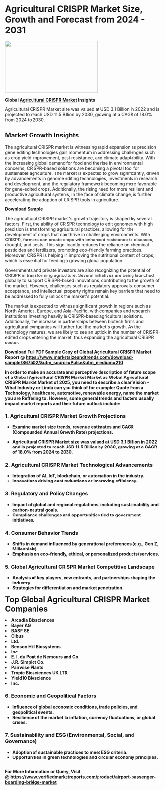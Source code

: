 <H1>Agricultural CRISPR Market Size, Growth and Forecast from 2024 - 2031</H1><img class="aligncenter size-medium wp-image-584254" src="https://thirdeyenews.in/wp-content/uploads/2024/09/Global-Market-Research-300x168.jpeg" alt="" width="300" height="168" /><p><strong>Global&nbsp;<a href="https://www.marketsizeandtrends.com/download-sample/867502/&amp;utm_source=Pulse&amp;utm_medium=210">Agricultural CRISPR Market</a> Insights</strong></p><p>Agricultural CRISPR Market size was valued at USD 3.1 Billion in 2022 and is projected to reach USD 11.5 Billion by 2030, growing at a CAGR of 18.0% from 2024 to 2030.</p><p><h2>Market Growth Insights</h2> <p>The agricultural CRISPR market is witnessing rapid expansion as precision gene editing technologies gain momentum in addressing challenges such as crop yield improvement, pest resistance, and climate adaptability. With the increasing global demand for food and the rise in environmental concerns, CRISPR-based solutions are becoming a pivotal tool for sustainable agriculture. The market is expected to grow significantly, driven by advancements in genome editing technologies, investments in research and development, and the regulatory framework becoming more favorable for gene-edited crops. Additionally, the rising need for more resilient and productive agricultural systems, in the face of climate change, is further accelerating the adoption of CRISPR tools in agriculture.</p> <p><strong>Download Sample</strong></p> <p>The agricultural CRISPR market's growth trajectory is shaped by several factors. First, the ability of CRISPR technology to edit genomes with high precision is transforming agricultural practices, allowing for the development of crops that can thrive in challenging environments. With CRISPR, farmers can create crops with enhanced resistance to diseases, drought, and pests. This significantly reduces the reliance on chemical pesticides and fertilizers, promoting eco-friendly farming practices. Moreover, CRISPR is helping in improving the nutritional content of crops, which is essential for feeding a growing global population.</p> <p>Governments and private investors are also recognizing the potential of CRISPR in transforming agriculture. Several initiatives are being launched globally to support CRISPR-based innovations, contributing to the growth of the market. However, challenges such as regulatory approvals, consumer acceptance, and intellectual property rights remain key barriers that need to be addressed to fully unlock the market's potential.</p> <p>The market is expected to witness significant growth in regions such as North America, Europe, and Asia-Pacific, with companies and research institutions investing heavily in CRISPR-based agricultural solutions. Additionally, the increase in partnerships between biotech firms and agricultural companies will further fuel the market's growth. As the technology matures, we are likely to see an uptick in the number of CRISPR-edited crops entering the market, thus expanding the agricultural CRISPR sector.</p> <p><strong></p><p><span class=""><strong>Download Full PDF Sample Copy of Global Agricultural CRISPR Market Report</strong> @ <a href="https://www.marketsizeandtrends.com/download-sample/867502/&amp;utm_source=Pulse&amp;utm_medium=210" target="_blank">https://www.marketsizeandtrends.com/download-sample/867502/&amp;utm_source=Pulse&amp;utm_medium=210</a></span></p><p>In order to make an accurate and perceptive description of future scope of a Global&nbsp;Agricultural CRISPR Market Market as Global&nbsp;Agricultural CRISPR Market Market of 2025, you need to describe a clear Vision &ndash; What Industry or Linda can you think of for example: Quote from a Technology, healthcare, automotive, renewable energy, name the market you are Reffering to. However, some general trends and factors usually impact market reports and their future outlook include:</p><h3>1.&nbsp;<strong>Agricultural CRISPR Market Growth Projections</strong></h3><ul><li>Examine market size trends, revenue estimates and CAGR (Compounded Annual Growth Rate) projections.</li><li><p>Agricultural CRISPR Market size was valued at USD 3.1 Billion in 2022 and is projected to reach USD 11.5 Billion by 2030, growing at a CAGR of 18.0% from 2024 to 2030.</p></li></ul><h3>2.&nbsp;<strong>Agricultural CRISPR Market Technological Advancements</strong></h3><ul><li>Integration of AI, IoT, blockchain, or automation in the industry.</li><li>Innovations driving cost reductions or improving efficiency.</li></ul><h3>3.&nbsp;<strong>Regulatory and Policy Changes</strong></h3><ul><li>Impact of global and regional regulations, including sustainability and carbon-neutral goals.</li><li>Compliance challenges and opportunities tied to government initiatives.</li></ul><h3>4.&nbsp;<strong>Consumer Behavior Trends</strong></h3><ul><li>Shifts in demand influenced by generational preferences (e.g., Gen Z, Millennials).</li><li>Emphasis on eco-friendly, ethical, or personalized products/services.</li></ul><h3>5.&nbsp;<strong>Global Agricultural CRISPR Market Competitive Landscape</strong></h3><ul><li>Analysis of key players, new entrants, and partnerships shaping the industry.</li><li>Strategies for differentiation and market penetration.</li></ul><p data-pm-slice="1 1 []"><span style="color: inherit; font-family: inherit; font-size: 25px;">Top Global Agricultural CRISPR Market Companies</span></p><div class="" data-test-id=""><p><li>Arcadia Biosciences</li><li> Bayer AG</li><li> BASF SE</li><li> Cibus</li><li> Ltd.</li><li> Benson Hill Biosystems</li><li> Inc.</li><li> E. I. du Pont de Nemours and Co.</li><li> J.R. Simplot Co.</li><li> Pairwise Plants</li><li> Tropic Biosciences UK LTD.</li><li> Yield10 Bioscience</li><li> Inc.</li></p></div><h3>6.&nbsp;<strong>Economic and Geopolitical Factors</strong></h3><ul><li>Influence of global economic conditions, trade policies, and geopolitical events.</li><li>Resilience of the market to inflation, currency fluctuations, or global crises.</li></ul><h3>7.&nbsp;<strong>Sustainability and ESG (Environmental, Social, and Governance)</strong></h3><ul><li>Adoption of sustainable practices to meet ESG criteria.</li><li>Opportunities in green technologies and circular economy principles.</li></ul><h2><strong style="font-size: 14px;">For More Information or Query, Visit @&nbsp;</strong><a style="background-color: #ffffff; font-size: 14px;" href="https://www.marketsizeandtrends.com/report/agricultural-crispr-market/" target="_blank">https://www.verifiedmarketreports.com/product/airport-passenger-boarding-bridge-market</a></h2>

